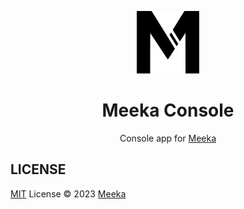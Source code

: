 <p align="center">
  <img src="https://raw.githubusercontent.com/meeka-dev/meeka-console/master/public/favicon.svg" width="100px" />
</p>

<h1 align="center">Meeka Console</h1>

<p align="center">Console app for <a href="https://github.com/meeka-dev/meeka">Meeka</a></p>

## LICENSE

[MIT](./LICENSE) License &copy; 2023 [Meeka](https://github.com/meeka-dev)
